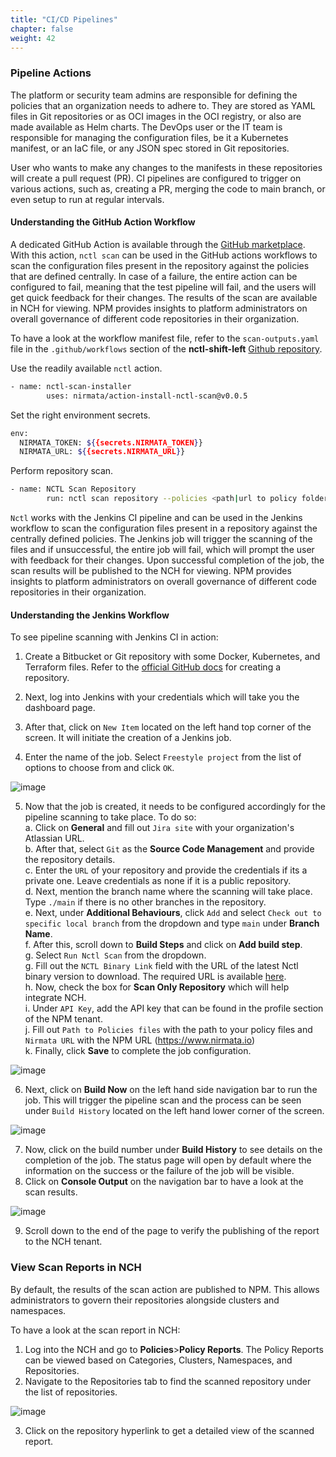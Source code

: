 ```yaml
---
title: "CI/CD Pipelines" 
chapter: false
weight: 42 
---
```


### Pipeline Actions

The platform or security team admins are responsible for defining the policies that an organization needs to adhere to. They are stored as YAML files in Git repositories or as OCI images in the OCI registry, or also are made available as Helm charts. The DevOps user or the IT team is responsible for managing the configuration files, be it a Kubernetes manifest, or an IaC file, or any JSON spec stored in Git repositories.

User who wants to make any changes to the manifests in these repositories will create a pull request (PR). CI pipelines are configured to trigger on various actions, such as, creating a PR, merging the code to main branch, or even setup to run at regular intervals.

#### Understanding the GitHub Action Workflow

A dedicated GitHub Action is available through the [GitHub marketplace](https://github.com/marketplace/actions/nctl-scan-installer). With this action, `nctl scan` can be used in the GitHub actions workflows to scan the configuration files present in the repository against the policies that are defined centrally. In case of a failure, the entire action can be configured to fail, meaning that the test pipeline will fail, and the users will get quick feedback for their changes. The results of the scan are available in NCH for viewing. NPM provides insights to platform administrators on overall governance of different code repositories in their organization.

To have a look at the workflow manifest file, refer to the `scan-outputs.yaml` file in the `.github/workflows` section of the **nctl-shift-left** [Github repository](https://github.com/nsagark/nctl-shift-left/).

Use the readily available `nctl` action.

````bash
- name: nctl-scan-installer
        uses: nirmata/action-install-nctl-scan@v0.0.5
````

Set the right environment secrets.
````bash
env:
  NIRMATA_TOKEN: ${{secrets.NIRMATA_TOKEN}}
  NIRMATA_URL: ${{secrets.NIRMATA_URL}}
````

Perform repository scan.
````bash
- name: NCTL Scan Repository
        run: nctl scan repository --policies <path|url to policy folder|repo>

````

`Nctl` works with the Jenkins CI pipeline and can be used in the Jenkins workflow to scan the configuration files present in a repository against the centrally defined policies. The Jenkins job will trigger the scanning of the files and if unsuccessful, the entire job will fail, which will prompt the user with feedback for their changes. Upon successful completion of the job, the scan results will be published to the NCH for viewing. NPM provides insights to platform administrators on overall governance of different code repositories in their organization.

#### Understanding the Jenkins Workflow

To see pipeline scanning with Jenkins CI in action:

1. Create a Bitbucket or Git repository with some Docker, Kubernetes, and Terraform files. Refer to the [official GitHub docs](https://docs.github.com/en/repositories/creating-and-managing-repositories/quickstart-for-repositories) for creating a repository.
2. Next, log into Jenkins with your credentials which will take you the dashboard page.
3. After that, click on `New Item` located on the left hand top corner of the screen. It will initiate the creation of a Jenkins job.

4. Enter the name of the job. Select `Freestyle project` from the list of options to choose from and click `OK`.

![image](/images/jenkins-job-initiate.png)

5. Now that the job is created, it needs to be configured accordingly for the pipeline scanning to take place. To do so:<br>
    a. Click on **General** and fill out `Jira site` with your organization's Atlassian URL.<br>
    b. After that, select `Git` as the **Source Code Management** and provide the repository details.<br>
    c. Enter the `URL` of your repository and provide the credentials if its a private one. Leave credentials as none if it is a public repository.<br>
    d. Next, mention the branch name where the scanning will take place. Type `./main` if there is no other branches in the repository.<br>
    e. Next, under **Additional Behaviours**, click `Add` and select `Check out to specific local branch` from the dropdown and type `main` under **Branch Name**.<br>
    f. After this, scroll down to **Build Steps** and click on **Add build step**.<br>
    g. Select `Run Nctl Scan` from the dropdown.<br>
    g. Fill out the `NCTL Binary Link` field with the URL of the latest Nctl binary version to download. The required URL is available [here](https://downloads.nirmata.io/nctl/allreleases/).<br>
    h. Now, check the box for **Scan Only Repository** which will help integrate NCH.<br>
    i. Under `API Key`, add the API key that can be found in the profile section of the NPM tenant.<br>
    j. Fill out `Path to Policies files` with the path to your policy files and `Nirmata URL` with the NPM URL (https://www.nirmata.io)<br>
    k. Finally, click **Save** to complete the job configuration.

![image](/images/job-configure.png)

6. Next, click on **Build Now** on the left hand side navigation bar to run the job. This will trigger the pipeline scan and the process can be seen under `Build History` located on the left hand lower corner of the screen.

![image](/images/job-build.png)

7. Now, click on the build number under **Build History** to see details on the completion of the job. The status page will open by default where the information on the success or the failure of the job will be visible.
8. Click on **Console Output** on the navigation bar to have a look at the scan results.

![image](/images/job-output.png)

9. Scroll down to the end of the page to verify the publishing of the report to the NCH tenant.

### View Scan Reports in NCH

By default, the results of the scan action are published to NPM. This allows administrators to govern their repositories alongside clusters and namespaces.

To have a look at the scan report in NCH:

1. Log into the NCH and go to **Policies**>**Policy Reports**. The Policy Reports can be viewed based on Categories, Clusters, Namespaces, and Repositories.
2. Navigate to the Repositories tab to find the scanned repository under the list of repositories.

![image](/images/npm-repositories.png)

3. Click on the repository hyperlink to get a detailed view of the scanned report.